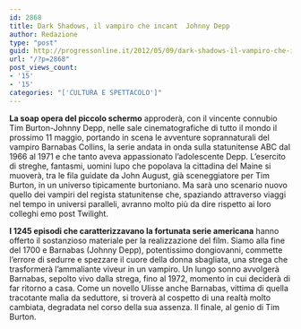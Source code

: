 ```yaml
---
id: 2868
title: Dark Shadows, il vampiro che incant  Johnny Depp
author: Redazione
type: "post"
guid: http://progressonline.it/2012/05/09/dark-shadows-il-vampiro-che-incant-johnny-depp/
url: "/?p=2868"
post_views_count:
- '15'
- '15'
categories: "['CULTURA E SPETTACOLO']"
---
```


**La soap opera del piccolo schermo** approderà, con il vincente connubio Tim Burton-Johnny Depp, nelle sale cinematografiche di tutto il mondo il prossimo 11 maggio, portando in scena le avventure soprannaturali del vampiro Barnabas Collins, la serie andata in onda sulla statunitense ABC dal 1966 al 1971 e che tanto aveva appassionato l’adolescente Depp. L’esercito di streghe, fantasmi, uomini lupo che popolava la cittadina del Maine si muoverà, tra le fila guidate da John August, già sceneggiatore per Tim Burton, in un universo tipicamente burtoniano. Ma sarà uno scenario nuovo quello dei vampiri del regista statunitense che, spaziando attraverso viaggi nel tempo in universi paralleli, avranno molto più da dire rispetto ai loro colleghi emo post Twilight.

**I 1245 episodi che caratterizzavano la fortunata serie americana** hanno offerto il sostanzioso materiale per la realizzazione del film. Siamo alla fine del 1700 e Barnabas (Johnny Depp), potentissimo dongiovanni, commette l’errore di sedurre e spezzare il cuore della donna sbagliata, una strega che trasformerà l’ammaliante viveur in un vampiro. Un lungo sonno avvolgerà Barnabas, sepolto vivo dalla strega, fino al 1972, momento in cui deciderà di far ritorno a casa. Come un novello Ulisse anche Barnabas, vittima di quella tracotante malìa da seduttore, si troverà al cospetto di una realtà molto cambiata, degradata nel corso della sua assenza. Il finale, al genio di Tim Burton.